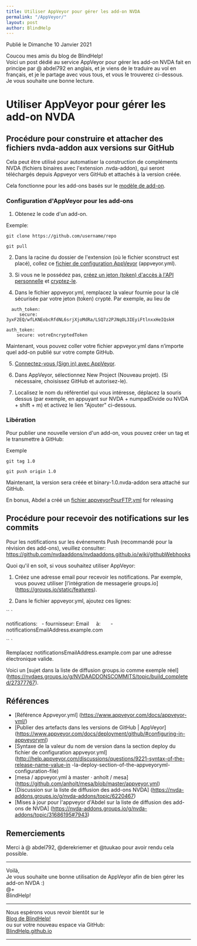 ```yaml
---
title: Utiliser AppVeyor pour gérer les add-on NVDA
permalink: "/AppVeyor/"
layout: post
author: BlindHelp
---
```


<footer>Publié le Dimanche 10 Janvier 2021</footer>


Coucou mes amis du blog de BlindHelp!    
Voici un post dédié au service AppVeyor pour gérer les add-on NVDA fait en principe par @ abdel792 en anglais,  et je viens de le traduire au vol en français, et je le partage avec vous tous, et vous le trouverez ci-dessous.    
Je vous souhaite une bonne lecture.    



# Utiliser AppVeyor pour gérer les add-on NVDA

## Procédure pour construire et attacher des fichiers nvda-addon aux versions sur GitHub

Cela peut être utilisé pour automatiser la construction de compléments NVDA (fichiers binaires avec l'extension .nvda-addon), qui seront téléchargés depuis Appveyor vers GitHub et attachés à la version créée.

Cela fonctionne pour les add-ons basés sur le [modèle de add-on](https://github.com/nvdaaddons/addontemplate).

### Configuration d'AppVeyor pour les add-ons

1. Obtenez le code d'un add-on.

Exemple:

```
git clone https://github.com/username/repo

git pull
```
2. Dans la racine du dossier de l'extension (où le fichier sconstruct est placé), collez ce [fichier de configuration AppVeyor](https://gist.github.com/nvdaes/a486e45b98566d530688f6da9ce75f84/raw/d05b620185a58327b39da1215cf3c13c01249031/appveyor.yml) (appveyor.yml).

3. Si vous ne le possédez pas, [créez un jeton (token) d'accès à l'API personnelle](https://github.com/settings/tokens) et [cryptez-le](https://ci.appveyor.com/tools/encrypt).

4. Dans le fichier appveyor.yml, remplacez la valeur fournie pour la clé sécurisée par votre jeton (token) crypté. Par exemple, au lieu de

```
  auth_token:
     secure: 3yxF2EQ/wfLKNEobcRfdNL6srjXjoMdRa/LSQ7z2PJNqOL3IEyiFtlnxxHeIQskH

```

```
auth_token:
    secure: votreEncryptedToken
```

Maintenant, vous pouvez coller votre fichier appveyor.yml dans n’importe quel add-on publié sur votre compte GitHub.

5. [Connectez-vous (Sign in) avec AppVeyor](https://www.appveyor.com/).

6. Dans AppVeyor, sélectionnez New Project (Nouveau projet). (Si nécessaire, choisissez GitHub et autorisez-le).

7. Localisez le nom du référentiel qui vous intéresse, déplacez la souris dessus (par exemple, en appuyant sur NVDA + numpadDivide ou NVDA + shift + m) et activez le lien "Ajouter" ci-dessous.

### Libération

Pour publier une nouvelle version d'un add-on, vous pouvez créer un tag et le transmettre à GitHub:

Exemple

```
git tag 1.0

git push origin 1.0
```

Maintenant, la version sera créée et binary-1.0.nvda-addon sera attaché sur GitHub.

En bonus, Abdel a créé un [fichier appveyorPourFTP.yml](https://gist.githubusercontent.com/nvdaes/a486e45b98566d530688f6da9ce75f84/raw/46236e04b02de117f9edbb30aaf626692116b6c3/appveyorForFTP.yml) for releasing 


## Procédure pour recevoir des notifications sur les commits

Pour les notifications sur les événements Push (recommandé pour la révision des add-ons), veuillez consulter:
https://github.com/nvdaaddons/nvdaaddons.github.io/wiki/githubWebhooks

Quoi qu'il en soit, si vous souhaitez utiliser AppVeyor:

1. Créez une adresse email pour recevoir les notifications. Par exemple, vous pouvez utiliser [l’intégration de messagerie groups.io] (https://groups.io/static/features).

2. Dans le fichier appveyor.yml, ajoutez ces lignes:

`` `

notifications:
  - fournisseur: Email
    à:
      - notificationsEmailAddress.example.com

`` `

Remplacez notificationsEmailAddress.example.com par une adresse électronique valide.

Voici un [sujet dans la liste de diffusion groups.io comme exemple réel] (https://nvdaes.groups.io/g/NVDAADDONSCOMMITS/topic/build_completed/27377767).

## Références

- [Référence Appveyor.yml] (https://www.appveyor.com/docs/appveyor-yml/)
- [Publier des artefacts dans les versions de GitHub | AppVeyor] (https://www.appveyor.com/docs/deployment/github/#configuring-in-appveyoryml)
- [Syntaxe de la valeur du nom de version dans la section deploy du fichier de configuration appveyor.yml] (http://help.appveyor.com/discussions/questions/9221-syntax-of-the-release-name-value-in -la-deploy-section-of-the-appveyoryml-configuration-file)
- [mesa / appveyor.yml à master · anholt / mesa] (https://github.com/anholt/mesa/blob/master/appveyor.yml)
- [Discussion sur la liste de diffusion des add-ons NVDA] (https://nvda-addons.groups.io/g/nvda-addons/topic/6220467)
- [Mises à jour pour l'appveyor d'Abdel sur la liste de diffusion des add-ons de NVDA] (https://nvda-addons.groups.io/g/nvda-addons/topic/31686195#7943)

## Remerciements

Merci à @ abdel792, @derekriemer et @tuukao pour avoir rendu cela possible.

---

Voilà,    
Je vous souhaite une bonne utilisation de AppVeyor afin de bien gérer les add-on NVDA :)    
@+    
BlindHelp!    

---

Nous espérons vous revoir bientôt sur le      
[Blog de BlindHelp!](http://blindhelp.blogspot.fr/)                    
ou sur  votre nouveau espace via GitHub:                     
[BlindHelp.github.io](https://blindhelp.github.io)                    

---